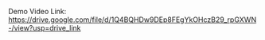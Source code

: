Demo Video Link: https://drive.google.com/file/d/1Q4BQHDw9DEp8FEgYkOHczB29_rpGXWN-/view?usp=drive_link
